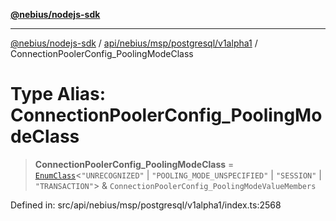 [**@nebius/nodejs-sdk**](../../../../../../README.md)

***

[@nebius/nodejs-sdk](../../../../../../README.md) / [api/nebius/msp/postgresql/v1alpha1](../README.md) / ConnectionPoolerConfig\_PoolingModeClass

# Type Alias: ConnectionPoolerConfig\_PoolingModeClass

> **ConnectionPoolerConfig\_PoolingModeClass** = [`EnumClass`](../../../../../../runtime/protos/enum/type-aliases/EnumClass.md)\<`"UNRECOGNIZED"` \| `"POOLING_MODE_UNSPECIFIED"` \| `"SESSION"` \| `"TRANSACTION"`\> & `ConnectionPoolerConfig_PoolingModeValueMembers`

Defined in: src/api/nebius/msp/postgresql/v1alpha1/index.ts:2568
